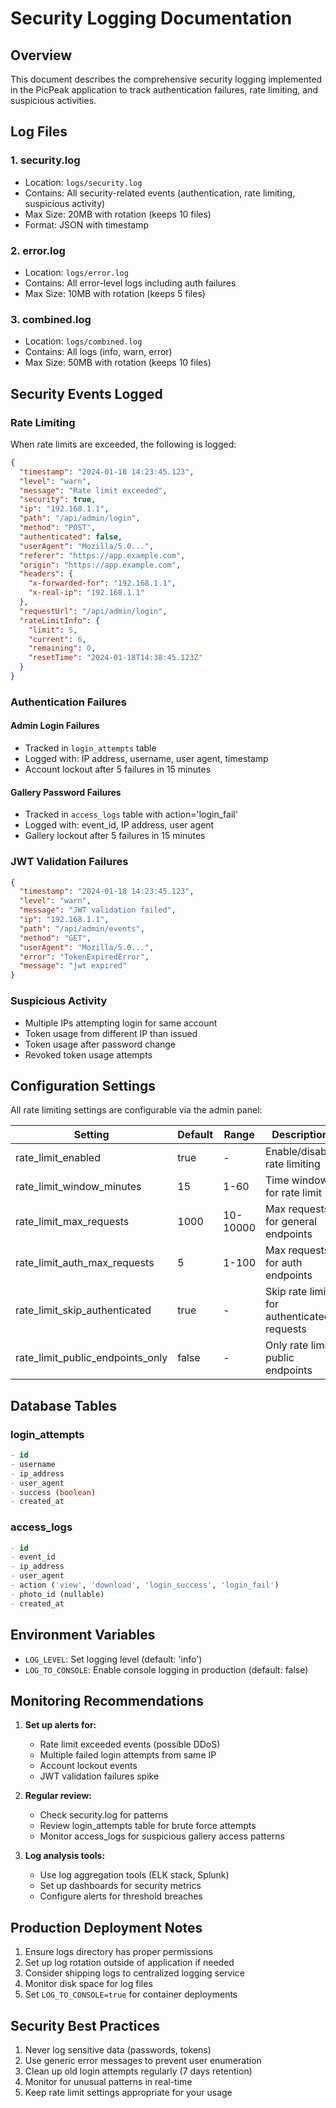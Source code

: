 # Security Logging Documentation

## Overview
This document describes the comprehensive security logging implemented in the PicPeak application to track authentication failures, rate limiting, and suspicious activities.

## Log Files

### 1. **security.log**
- Location: `logs/security.log`
- Contains: All security-related events (authentication, rate limiting, suspicious activity)
- Max Size: 20MB with rotation (keeps 10 files)
- Format: JSON with timestamp

### 2. **error.log**
- Location: `logs/error.log`
- Contains: All error-level logs including auth failures
- Max Size: 10MB with rotation (keeps 5 files)

### 3. **combined.log**
- Location: `logs/combined.log`
- Contains: All logs (info, warn, error)
- Max Size: 50MB with rotation (keeps 10 files)

## Security Events Logged

### Rate Limiting
When rate limits are exceeded, the following is logged:
```json
{
  "timestamp": "2024-01-18 14:23:45.123",
  "level": "warn",
  "message": "Rate limit exceeded",
  "security": true,
  "ip": "192.168.1.1",
  "path": "/api/admin/login",
  "method": "POST",
  "authenticated": false,
  "userAgent": "Mozilla/5.0...",
  "referer": "https://app.example.com",
  "origin": "https://app.example.com",
  "headers": {
    "x-forwarded-for": "192.168.1.1",
    "x-real-ip": "192.168.1.1"
  },
  "requestUrl": "/api/admin/login",
  "rateLimitInfo": {
    "limit": 5,
    "current": 6,
    "remaining": 0,
    "resetTime": "2024-01-18T14:38:45.123Z"
  }
}
```

### Authentication Failures

#### Admin Login Failures
- Tracked in `login_attempts` table
- Logged with: IP address, username, user agent, timestamp
- Account lockout after 5 failures in 15 minutes

#### Gallery Password Failures
- Tracked in `access_logs` table with action='login_fail'
- Logged with: event_id, IP address, user agent
- Gallery lockout after 5 failures in 15 minutes

### JWT Validation Failures
```json
{
  "timestamp": "2024-01-18 14:23:45.123",
  "level": "warn",
  "message": "JWT validation failed",
  "ip": "192.168.1.1",
  "path": "/api/admin/events",
  "method": "GET",
  "userAgent": "Mozilla/5.0...",
  "error": "TokenExpiredError",
  "message": "jwt expired"
}
```

### Suspicious Activity
- Multiple IPs attempting login for same account
- Token usage from different IP than issued
- Token usage after password change
- Revoked token usage attempts

## Configuration Settings

All rate limiting settings are configurable via the admin panel:

| Setting | Default | Range | Description |
|---------|---------|-------|-------------|
| rate_limit_enabled | true | - | Enable/disable rate limiting |
| rate_limit_window_minutes | 15 | 1-60 | Time window for rate limit |
| rate_limit_max_requests | 1000 | 10-10000 | Max requests for general endpoints |
| rate_limit_auth_max_requests | 5 | 1-100 | Max requests for auth endpoints |
| rate_limit_skip_authenticated | true | - | Skip rate limit for authenticated requests |
| rate_limit_public_endpoints_only | false | - | Only rate limit public endpoints |

## Database Tables

### login_attempts
```sql
- id
- username
- ip_address
- user_agent
- success (boolean)
- created_at
```

### access_logs
```sql
- id
- event_id
- ip_address
- user_agent
- action ('view', 'download', 'login_success', 'login_fail')
- photo_id (nullable)
- created_at
```

## Environment Variables

- `LOG_LEVEL`: Set logging level (default: 'info')
- `LOG_TO_CONSOLE`: Enable console logging in production (default: false)

## Monitoring Recommendations

1. **Set up alerts for:**
   - Rate limit exceeded events (possible DDoS)
   - Multiple failed login attempts from same IP
   - Account lockout events
   - JWT validation failures spike

2. **Regular review:**
   - Check security.log for patterns
   - Review login_attempts table for brute force attempts
   - Monitor access_logs for suspicious gallery access patterns

3. **Log analysis tools:**
   - Use log aggregation tools (ELK stack, Splunk)
   - Set up dashboards for security metrics
   - Configure alerts for threshold breaches

## Production Deployment Notes

1. Ensure logs directory has proper permissions
2. Set up log rotation outside of application if needed
3. Consider shipping logs to centralized logging service
4. Monitor disk space for log files
5. Set `LOG_TO_CONSOLE=true` for container deployments

## Security Best Practices

1. Never log sensitive data (passwords, tokens)
2. Use generic error messages to prevent user enumeration
3. Clean up old login attempts regularly (7 days retention)
4. Monitor for unusual patterns in real-time
5. Keep rate limit settings appropriate for your usage
